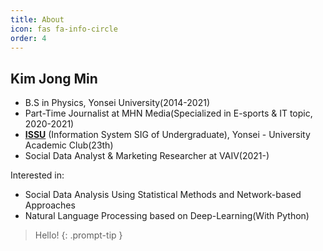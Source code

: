 ```yaml
---
title: About
icon: fas fa-info-circle
order: 4
---
```


## Kim Jong Min
- B.S in Physics, Yonsei University(2014-2021)  
- Part-Time Journalist at MHN Media(Specialized in E-sports & IT topic, 2020-2021)  
- [**ISSU**](https://www.notion.so/ISSU-572ccb75cb2e417abddfbe6f5dfcd50b) (Information System SIG of Undergraduate), Yonsei - University Academic Club(23th)  
- Social Data Analyst & Marketing Researcher at VAIV(2021-)

Interested in:  
- Social Data Analysis Using Statistical Methods and Network-based Approaches  
- Natural Language Processing based on Deep-Learning(With Python)

> Hello! {: .prompt-tip }
